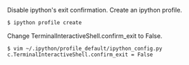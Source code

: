 Disable ipython's exit confirmation. Create an ipython profile.
```bash
$ ipython profile create
```
Change TerminalInteractiveShell.confirm_exit to False.
```
$ vim ~/.ipython/profile_default/ipython_config.py
c.TerminalInteractiveShell.confirm_exit = False
```